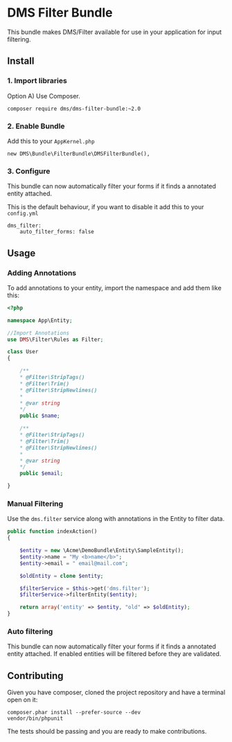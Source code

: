 # DMS Filter Bundle

This bundle makes DMS/Filter available for use in your application for input filtering.

## Install

### 1. Import libraries

Option A) Use Composer.

    composer require dms/dms-filter-bundle:~2.0

### 2. Enable Bundle

Add this to your `AppKernel.php`

    new DMS\Bundle\FilterBundle\DMSFilterBundle(),

### 3. Configure

This bundle can now automatically filter your forms if it finds a annotated entity attached.

This is the default behaviour, if you want to disable it add this to your `config.yml`

    dms_filter:
        auto_filter_forms: false

## Usage

### Adding Annotations

To add annotations to your entity, import the namespace and add them like this:

```php
<?php

namespace App\Entity;

//Import Annotations
use DMS\Filter\Rules as Filter;

class User
{

    /**
    * @Filter\StripTags()
    * @Filter\Trim()
    * @Filter\StripNewlines()
    *
    * @var string
    */
    public $name;

    /**
    * @Filter\StripTags()
    * @Filter\Trim()
    * @Filter\StripNewlines()
    *
    * @var string
    */
    public $email;

}
```
### Manual Filtering

Use the `dms.filter` service along with annotations in the Entity to filter data.

```php
public function indexAction()
{

    $entity = new \Acme\DemoBundle\Entity\SampleEntity();
    $entity->name = "My <b>name</b>";
    $entity->email = " email@mail.com";

    $oldEntity = clone $entity;

    $filterService = $this->get('dms.filter');
    $filterService->filterEntity($entity);

    return array('entity' => $entity, "old" => $oldEntity);
}
```

### Auto filtering

This bundle can now automatically filter your forms if it finds a annotated entity attached. If enabled entities will be filtered before they are validated.

## Contributing

Given you have composer, cloned the project repository and have a terminal open on it:

    composer.phar install --prefer-source --dev
    vendor/bin/phpunit

The tests should be passing and you are ready to make contributions.
